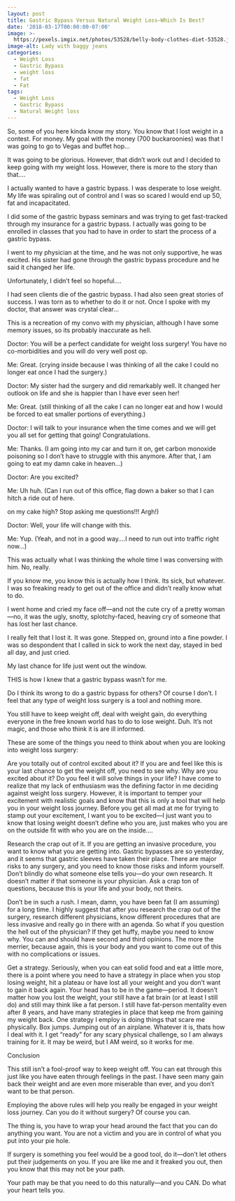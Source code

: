 ```yaml
---
layout: post
title: Gastric Bypass Versus Natural Weight Loss—Which Is Best?
date: '2018-03-17T00:00:00-07:00'
image: >-
  https://pexels.imgix.net/photos/53528/belly-body-clothes-diet-53528.jpeg?h=1000&w=1500&fit=crop&mark=https%3A%2F%2Fassets.imgix.net%2F~text%3Ftxtclr%3Dfff%26txt%3DFree+Weight+Loss+Photos%26txtsize%3D120%26txtpad%3D20%26bg%3D80000000%26txtfont%3DAvenir-Heavy%26txtalign%3Dcenter%26w%3D1300&markalign=center%2Cmiddle&txt=pexels.com&txtalign=center&txtsize=60&txtclr=eeffffff&txtfont=Avenir-Heavy&txtshad=10
image-alt: Lady with baggy jeans
categories:
  - Weight Loss
  - Gastric Bypass
  - weight loss
  - fat
  - Fat
tags:
  - Weight Loss
  - Gastric Bypass
  - Natural Weight loss
---
```

So, some of you here kinda know my story.  You know that I lost weight in a contest.  For money. My goal with the money (700 buckaroonies) was that I was going to go to Vegas and buffet hop…



It was going to be glorious.  However, that didn’t work out and I decided to keep going with my weight loss.  However, there is more to the story than that….



I actually wanted to have a gastric bypass. I was desperate to lose weight. My life was spiraling out of control and I was so scared I would end up 50, fat and incapacitated.  



I did some of the gastric bypass seminars and was trying to get fast-tracked through my insurance for a gastric bypass.  I actually was going to be enrolled in classes that you had to have in order to start the process of a gastric bypass.



I went to my physician at the time, and he was not only supportive, he was excited.  His sister had gone through the gastric bypass procedure and he said it changed her life. 



Unfortunately, I didn’t feel so hopeful….



I had seen clients die of the gastric bypass.  I had also seen great stories of success.  I was torn as to whether to do it or not.  Once I spoke with my doctor, that answer was crystal clear…



This is a recreation of my convo with my physician, although I have some memory issues, so its probably inaccurate as hell.



Doctor: You will be a perfect candidate for weight loss surgery!  You have no co-morbidities and you will do very well post op.

Me:  Great. (crying inside because I was thinking of all the cake I could no longer eat once I had the surgery.)

Doctor: My sister had the surgery and did remarkably well.  It changed her outlook on life and she is happier than I have ever seen her!

Me:  Great.  (still thinking of all the cake I can no longer eat and how I would be forced to eat smaller portions of everything.)

Doctor: I will talk to your insurance when the time comes and we will get you all set for getting that going!  Congratulations.

Me: Thanks.  (I am going into my car and turn it on, get carbon monoxide poisoning so I don’t have to struggle with this anymore.  After that, I am going to eat my damn cake in heaven…)

Doctor: Are you excited?

Me: Uh huh. (Can I run out of this office, flag down a baker so that I can hitch a ride out of here.

on my cake high? Stop asking me questions!!! Argh!)

Doctor: Well, your life will change with this.

Me: Yup. (Yeah, and not in a good way….I need to run out into traffic right now…)



This was actually what I was thinking the whole time I was conversing with him.  No, really.



If you know me, you know this is actually how I think.  Its sick, but whatever.  I was so freaking ready to get out of the office and didn’t really know what to do. 



I went home and cried my face off—and not the cute cry of a pretty woman—no, it was the ugly, snotty, splotchy-faced, heaving cry of someone that has lost her last chance.  



I really felt that I lost it.  It was gone.  Stepped on, ground into a fine powder.  I was so despondent that I called in sick to work the next day, stayed in bed all day, and just cried. 



 My last chance for life just went out the window.



THIS is how I knew that  a gastric bypass wasn’t for me. 



Do I think its wrong to do a gastric bypass for others?  Of course I don’t.  I feel that any type of weight loss surgery is a tool and nothing more.



You still have to keep weight off, deal with weight gain, do everything everyone in the free known world has to do to lose weight.  Duh. It’s not magic, and those who think it is are ill informed. 



These are some of the things you need to think about when you are looking into weight loss surgery:



 Are you totally out of control excited about it?  If you are and feel like this is your last chance to get the weight off, you need to see why.  Why are you excited about it?  Do you feel it will solve things in your life?  I have come to realize that my lack of enthusiasm was the defining factor in me deciding against weight loss surgery.  However, it is important to temper your excitement with realistic goals and know that this is only a tool that will help you in your weight loss journey.  Before you get all mad at me for trying to stamp out your excitement, I want you to be excited—I just want you to know that losing weight doesn’t define who you are, just makes who you are on the outside fit with who you are on the inside….

Research the crap out of it.  If you are getting an invasive procedure, you want to know what you are getting into.  Gastric bypasses are so yesterday, and it seems that gastric sleeves have taken their place. There are major risks to any surgery, and you need to know those risks and inform yourself. Don’t blindly do what someone else tells you—do your own research.  It doesn’t matter if that someone is your physician.  Ask a crap ton of questions, because this is your life and your body, not theirs. 

Don’t be in such a rush.  I mean, damn, you have been fat (I am assuming) for a long time.  I highly suggest that after you research the crap out of the surgery, research different physicians, know different procedures that are less invasive and really go in there with an agenda.  So what if you question the hell out of the physician?  If they get huffy, maybe you need to know why.  You can and should have second and third opinions. The more the merrier, because again, this is your body and you want to come out of this with no complications or issues.

Get a strategy.  Seriously, when you can eat solid food and eat a little more, there is a point where you need to have a strategy in place when you stop losing weight, hit a plateau or have lost all your weight and you don’t want to gain it back again.  Your head has to be in the game—period.  It doesn’t matter how you lost the weight, your still have a fat brain (or at least I still do) and still may think like a fat person.  I still have fat-person mentality even after 8 years, and have many strategies in place that keep me from gaining my weight back.  One strategy I employ is doing things that scare me physically.  Box jumps. Jumping out of an airplane.  Whatever it is, thats how I deal with it.  I get “ready” for any scary physical challenge, so I am always training for it.  It may be weird, but I AM weird, so it works for me.







Conclusion

This still isn’t a fool-proof way to keep weight off. You can eat through this just like you have eaten through feelings in the past.  I have seen many gain back their weight and are even more miserable than ever, and you don’t want to be that person.



Employing the above rules will help you really be engaged in your weight loss journey. Can you do it without surgery?  Of course you can. 



The thing is, you have to wrap your head around the fact that you can do anything you want.  You are not a victim and you are in control of what you put into your pie hole.  



If surgery is something you feel would be a good tool, do it—don’t let others put their judgements on you.  If you are like me and it freaked you out, then you know that this may not be your path.  



Your path may be that you need to do this naturally—and you CAN.  Do what your heart tells you.
